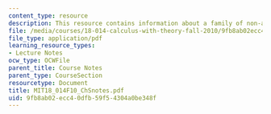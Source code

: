 ```yaml
---
content_type: resource
description: This resource contains information about a family of non-analytic functions.
file: /media/courses/18-014-calculus-with-theory-fall-2010/9fb8ab02ecc40dfb59f54304a0be348f_MIT18_014F10_ChSnotes.pdf
file_type: application/pdf
learning_resource_types:
- Lecture Notes
ocw_type: OCWFile
parent_title: Course Notes
parent_type: CourseSection
resourcetype: Document
title: MIT18_014F10_ChSnotes.pdf
uid: 9fb8ab02-ecc4-0dfb-59f5-4304a0be348f
---
```

